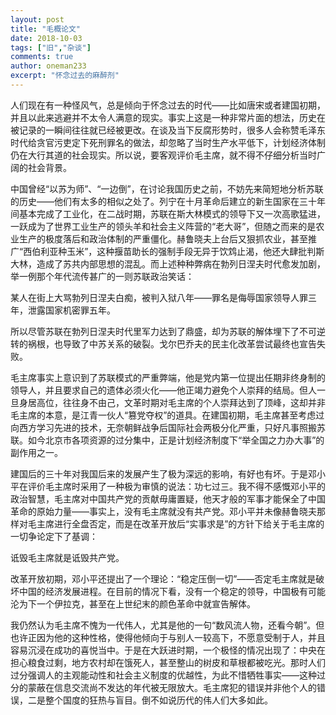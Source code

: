 ```yaml
---
layout: post
title: "毛概论文"
date: 2018-10-03
tags: ["旧","杂谈"]
comments: true
author: oneman233
excerpt: "怀念过去的麻醉剂"
---
```


人们现在有一种怪风气，总是倾向于怀念过去的时代——比如唐宋或者建国初期，并且以此来逃避并不太令人满意的现实。事实上这是一种非常片面的想法，历史在被记录的一瞬间往往就已经被更改。在谈及当下反腐形势时，很多人会称赞毛泽东时代给贪官污吏定下死刑罪名的做法，却忽略了当时生产水平低下，计划经济体制仍在大行其道的社会现实。所以说，要客观评价毛主席，就不得不仔细分析当时广阔的社会背景。

中国曾经“以苏为师”、“一边倒”，在讨论我国历史之前，不妨先来简短地分析苏联的历史——他们有太多的相似之处了。列宁在十月革命后建立的新生国家在三十年间基本完成了工业化，在二战时期，苏联在斯大林模式的领导下又一次高歌猛进，一跃成为了世界工业生产的领头羊和社会主义阵营的“老大哥”，但随之而来的是农业生产的极度落后和政治体制的严重僵化。赫鲁晓夫上台后又狠抓农业，甚至推广“西伯利亚种玉米”，这种揠苗助长的强制手段无异于饮鸩止渴，他还大肆批判斯大林，造成了苏共内部思想的混乱。而上述种种弊病在勃列日涅夫时代愈发加剧，举一例那个年代流传甚广的一则苏联政治笑话：

某人在街上大骂勃列日涅夫白痴，被判入狱八年——罪名是侮辱国家领导人罪三年，泄露国家机密罪五年。

所以尽管苏联在勃列日涅夫时代里军力达到了鼎盛，却为苏联的解体埋下了不可逆转的祸根，也导致了中苏关系的破裂。戈尔巴乔夫的民主化改革尝试最终也宣告失败。

毛主席事实上意识到了苏联模式的严重弊端，他是党内第一位提出任期非终身制的领导人，并且要求自己的遗体必须火化——他正竭力避免个人崇拜的结局。但人一旦身居高位，往往身不由己，文革时期对毛主席的个人崇拜达到了顶峰，这却并非毛主席的本意，是江青一伙人“篡党夺权”的道具。在建国初期，毛主席甚至考虑过向西方学习先进的技术，无奈朝鲜战争后国际社会两极分化严重，只好凡事照搬苏联。如今北京市各项资源的过分集中，正是计划经济制度下“举全国之力办大事”的副作用之一。

建国后的三十年对我国后来的发展产生了极为深远的影响，有好也有坏。于是邓小平在评价毛主席时采用了一种极为审慎的说法：功七过三。我不得不感慨邓小平的政治智慧，毛主席对中国共产党的贡献毋庸置疑，他天才般的军事才能保全了中国革命的原始力量——事实上，没有毛主席就没有共产党。邓小平并未像赫鲁晓夫那样对毛主席进行全盘否定，而是在改革开放后“实事求是”的方针下给关于毛主席的一切争论定下了基调：

诋毁毛主席就是诋毁共产党。

改革开放初期，邓小平还提出了一个理论：“稳定压倒一切”——否定毛主席就是破坏中国的经济发展进程。在目前的情况下看，没有一个稳定的领导，中国极有可能沦为下一个伊拉克，甚至在上世纪末的颜色革命中就宣告解体。

我仍然认为毛主席不愧为一代伟人，尤其是他的一句“数风流人物，还看今朝”。但也许正因为他的这种性格，使得他倾向于与别人一较高下，不愿意受制于人，并且容易沉浸在成功的喜悦当中。于是在大跃进时期，一个极怪的情况出现了：中央在担心粮食过剩，地方农村却在饿死人，甚至整山的树皮和草根都被吃光。那时人们过分强调人的主观能动性和社会主义制度的优越性，为此不惜牺牲事实——这种过分的蒙蔽在信息交流尚不发达的年代被无限放大。毛主席犯的错误并非他个人的错误，二是整个国度的狂热与盲目。倒不如说历代的伟人们大多如此。